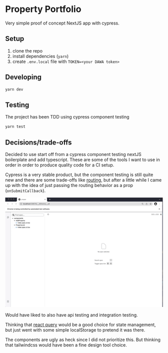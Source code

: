 # Property Portfolio

Very simple proof of concept NextJS app with cypress.

## Setup

1. clone the repo
2. install dependencies (`yarn`)
3. create `.env.local` file with `TOKEN=<your DAWA token>`

## Developing

```sh
yarn dev
```

## Testing

The project has been TDD using cypress component testing

```sh
yarn test
```

## Decisions/trade-offs

Decided to use start off from a cypress component testing nextJS boilerplate and add typescript. These are some of the tools I want to use in order in order to produce quality code for a CI setup.

Cypress is a very stable product, but the component testing is still quite new and there are some trade-offs like [routing](https://github.com/cypress-io/cypress/tree/develop/npm/react/examples/nextjs#router-mocking), but after a little while I came up with the idea of just passing the routing behavior as a prop (`onSubmitCallback`).

![example of component testing](assets/component-testing.gif)

Would have liked to also have api testing and integration testing.

Thinking that [react query](https://react-query.tanstack.com/) would be a good choice for state management, but just went with some simple localStorage to pretend it was there.

The components are ugly as heck since I did not prioritize this. But thinking that tailwindcss would have been a fine design tool choice.
